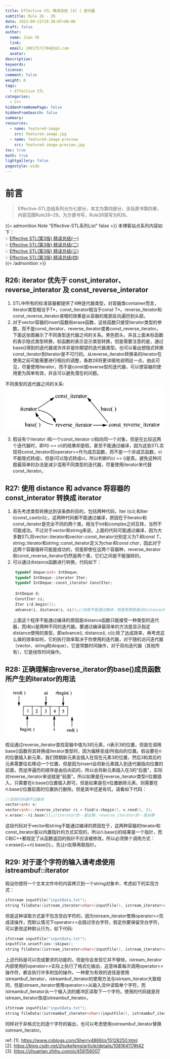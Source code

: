 ```yaml
---
title: Effective STL 精读总结 [4] | 迭代器
subtitle: Rule 26 - 29
date: 2023-09-21T19:30:07+08:00
draft: false
author:
  name: Jian YE
  link:
  email: 18817571704@163.com
  avatar:
description:
keywords:
license:
comment: false
weight: 0
tags:
  - Effective STL
categories:
  - C++
hiddenFromHomePage: false
hiddenFromSearch: false
summary:
resources:
  - name: featured-image
    src: featured-image.jpg
  - name: featured-image-preview
    src: featured-image-preview.jpg
toc: true
math: true
lightgallery: false
pagestyle: wide
---
```


# 前言

> Effective-STL总结系列分为七部分，本文为第四部分，涉及原书第四章，内容范围Rule26~29。为方便书写，Rule26简写为R26。

{{< admonition Note "Effective-STL系列List" false >}}
本博客站点系列内容如下：</br>
💡 [Effective STL(第3版) 精读总结(一)](https://jianye0428.github.io/posts/partone/)</br>
💡 [Effective STL(第3版) 精读总结(二)](https://jianye0428.github.io/posts/parttwo/)</br>
💡 [Effective STL(第3版) 精读总结(三)](https://jianye0428.github.io/posts/partthree/)</br>
💡 [Effective STL(第3版) 精读总结(四)](https://jianye0428.github.io/posts/partfour/)</br>
{{< /admonition >}}

## R26: iterator 优先于 const_interator、reverse_interator 及 const_reverse_interator

1. STL中所有的标准容器都提供了4种迭代器类型，对容器类container<T>而言，iterator类型相当于T*，const_iterator相当于const T*。reverse_iterator和const_reverse_iterator递增的效果是从容器的尾部反向遍历到头部。
2. 对于vector容器的insert函数和erase函数，这些函数只接受iterator类型的参数，而不是const_iterator、reverse_iterator或者const_reverse_iterator。下面这张图展示了不同类型迭代器之间的关系。黑色箭头，并且上面未标函数的表示隐式类型转换，标函数的表示显示类型转换，但是需要注意的是，通过base()得到的迭代器或许并非是你期望的迭代器类型。也可以看出想隐式转换const_iterator到iterator是不可行的。从reverse_iterator转换来的iterator在使用之前可能需要进行相应的调整，条款28将更详细地说明这一点。由此可见，尽量使用iterator，而不是const或reverse型的迭代器，可以使容器的使用更为简单有效，并且可以避免潜在的问题。

不同类型的迭代器之间的关系:
![](images/1.png)

3. 假设有个iterator i和一个const_iterator ci指向同一个对象，但是在比较这两个迭代器时，即if(i == ci)的结果却是假，甚至不能通过编译，因为这些STL实现将const_iterator的operator==作为成员函数，而不是一个非成员函数，ci不能隐式转成i，但是i可以隐式转成ci，所以判断if(ci == i)是真。避免这种问题最简单的办法是减少混用不同类型的迭代器，尽量使用iterator来代替const_iterator。

## R27: 使用 distance 和 advance 将容器的 const_interator 转换成 iterator

1. 首先考虑类型转换达到该条款的目的，包括两种代码，Iter i(ci);和Iter i(const_cast<Iter>(ci));，这两种代码都不能通过编译，原因在于iterator和const_iterator是完全不同的两个类，相当于int和complex<double>之间互转，当然不可能成功。不过对于vector和string来说，上面的代码可能通过编译，因为大多数STL将vector<T>::iterator和vector<T>::const_iterator分别定义为T*和const T*，string::iterator和string::const_iterator定义为char*和const char*，因此对于这两个容器强转可能是成功的，但是即使在这两个容器种，reverse_iterator和const_reverse_iterator仍然是两个类，它们之间是不能强转的。
2. 可以通过distance函数进行转换，代码如下：
   ```c++
    typedef deque<int> IntDeque;
    typedef IntDeque::iterator Iter;
    typedef IntDeque::const_iterator ConstIter;

    IntDeque d;
    ConstIter ci;
    Iter i(d.begin());
    advance(i, distance(i, ci));//目前不能通过编译，但是思想是通过distance计算出ci和begin之间的距离，然后移动这么多距离
   ```
   上面这个程序不能通过编译的原因是distance函数只能接受一种类型的迭代器，而i和ci是两种不同的迭代器。要通过编译最简单的方法是显示指定distance使用的类型，即advance(i, distance<ConstIter>(i, ci));除了达成效率，再考虑这么做的效率如何，它的执行效率取决于你使用的迭代器，对于随机访问迭代器（vector、string和deque），它是常数时间操作，对于双向迭代器（其他所有），它是线性时间操作。

## R28: 正确理解由reverse_iterator的base()成员函数所产生的iterator的用法

![](images/2.png)

假设通过reverse_iterator查找容器中值为3的元素，ri表示3的位置，但是在调用base()函数将其转换成iterator类型时，因为偏移变成i所指向的位置。假设要在ri的位置插入新元素，我们预期新元素会插入在现在元素3的位置，然后3和其后的元素需要往右移动一个位置，但是因为insert会将新元素插入到迭代器指向位置的前面，而逆序遍历的顺序是由后向前的，所以会将新元素插入在3的“后面”，实际对reverse_iterator来说就是“前面”。所以如果是在reverse_iterator类型ri位置插入，只需要在ir.base()位置插入即可。但是如果是在ri位置删除元素，则需要在ri.base()位置前面的位置执行删除。但是其中还是有坑，请看如下代码：

```c++
//这段代码通不过编译
vector<int> v;
vector<int>::reverse_iterator ri = find(v.rbegin(), v.rend(), 3);
v.erase(--ri.base());//iterator的--是左移，reverse_iterator的--是右移
```
这段代码对于vector和string不能通过编译的原因在于，这两种容器的iterator和const_iterator是以内置指针的方式实现的，所以ri.base()的结果是一个指针，而C和C++都规定了从函数返回的指针不应该被修改。所以必须换个调用方式：v.erase((++ri).base());，先让ri左移再取指针。

## R29: 对于逐个字符的输入请考虑使用istreambuf::iterator

假设你想将一个文本文件中的内容拷贝到一个string对象中，考虑如下的实现方式：

```c++
ifstream inputFile("inputData.txt");
string fileData((istream_iterator<char>(inputFile)), istream_iterator<char>());//注意第一个参数用括号包起来
```

但是这种读取方式是不包含空白字符的，因为istream_iterator使用operator>>完成读操作，而默认情况下operator>>会跳过空白字符，假定你要保留空白字符，可以更改这种默认行为，如下代码:

```c++
ifstream inputFile("inputData.txt");
inputFile.unsetf(ios::skipws);
string fileData((istream_iterator<char>(inputFile)), istream_iterator<char>());//注意第一个参数用括号包起来
```

上述代码是可以完成要求的功能的，但是你会发现它并不够快，istream_iterator内部使用的operator>>实际上执行了格式化输出，这意味着每次调用operator>>操作符，都会执行许多附加的操作。一种更为有效的途径是使用istreambuf_iterator，istreambuf_iterator的使用方法与istream_iterator大致相同，但是istream_iterator<char>使用operator>>从输入流中读取单个字符，而istreambuf_iterator<char>从一个输入流的缓冲区读取下一个字符。使用的代码就是将istream_iterator改成istreambuf_iterator。

```c++
ifstream inputFile("inputData.txt");
string fileData((istreambuf_iterator<char>(inputFile)), istreambuf_iterator<char>());//注意第一个参数用括号包起来
```

同样对于非格式化的逐个字符的输出，也可以考虑使用ostreambuf_iterator替换ostream_iterator。

ref:
[1]. https://www.cnblogs.com/Sherry4869/p/15128250.html</br>
[2]. https://blog.csdn.net/zhuikefeng/article/details/108164117#t42</br>
[3]. https://zhuanlan.zhihu.com/p/458156007